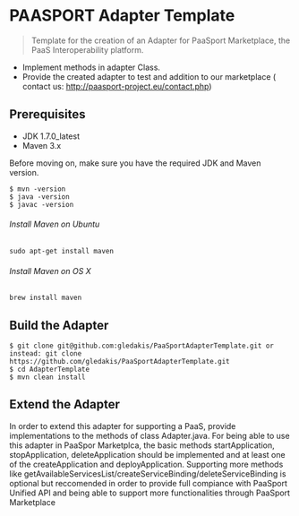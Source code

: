 # PAASPORT Adapter Template
> Template for the creation of an Adapter for PaaSport Marketplace, the PaaS Interoperability platform. 
* Implement methods in adapter Class. 
* Provide the created adapter to test and addition to our marketplace ( contact us: http://paasport-project.eu/contact.php)

## Prerequisites

* JDK 1.7.0_latest
* Maven 3.x

Before moving on, make sure you have the required JDK and Maven version.
 
	$ mvn -version
	$ java -version
	$ javac -version

###### Install Maven on Ubuntu 
	sudo apt-get install maven
###### Install Maven on OS X
	brew install maven

## Build the Adapter

	$ git clone git@github.com:gledakis/PaaSportAdapterTemplate.git or instead: git clone https://github.com/gledakis/PaaSportAdapterTemplate.git
	$ cd AdapterTemplate
	$ mvn clean install

## Extend the Adapter

In order to extend this adapter for supporting a PaaS, provide implementations to the methods of class Adapter.java. For being able to use this adapter in PaaSpor Marketplca, the basic methods startApplication, stopApplication, deleteApplication should be implemented and at least one of the createApplication and deployApplication. Supporting more methods like getAvailableServicesList/createServiceBinding/deleteServiceBinding is optional but reccomended in order to provide full compiance with PaaSport Unified API and being able to support more functionalities through PaaSport Marketplace
